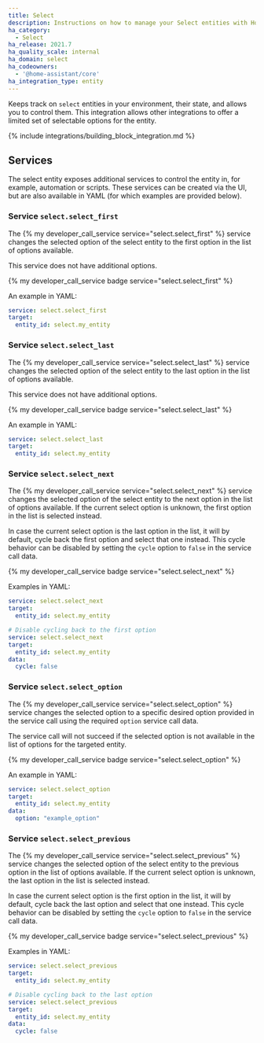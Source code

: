 ```yaml
---
title: Select
description: Instructions on how to manage your Select entities with Home Assistant.
ha_category:
  - Select
ha_release: 2021.7
ha_quality_scale: internal
ha_domain: select
ha_codeowners:
  - '@home-assistant/core'
ha_integration_type: entity
---
```


Keeps track on `select` entities in your environment, their state, and allows
you to control them. This integration allows other integrations to offer
a limited set of selectable options for the entity.

{% include integrations/building_block_integration.md %}

## Services

The select entity exposes additional services to control the entity in, for example,
automation or scripts. These services can be created via the UI, but are
also available in YAML (for which examples are provided below).

### Service `select.select_first`

The {% my developer_call_service service="select.select_first" %} service
changes the selected option of the select entity to the first option in the
list of options available.

This service does not have additional options.

 {% my developer_call_service badge service="select.select_first" %}

An example in YAML:

```yaml
service: select.select_first
target:
  entity_id: select.my_entity
```

### Service `select.select_last`

The {% my developer_call_service service="select.select_last" %} service changes
the selected option of the select entity to the last option in the list of
options available.

This service does not have additional options.

{% my developer_call_service badge service="select.select_last" %}

An example in YAML:

```yaml
service: select.select_last
target:
  entity_id: select.my_entity
```

### Service `select.select_next`

The {% my developer_call_service service="select.select_next" %} service changes
the selected option of the select entity to the next option in the list of
options available. If the current select option is unknown, the first option
in the list is selected instead.

In case the current select option is the last option in the list, it will by
default, cycle back the first option and select that one instead. This cycle
behavior can be disabled by setting the `cycle` option to `false` in the
service call data.

{% my developer_call_service badge service="select.select_next" %}

Examples in YAML:

```yaml
service: select.select_next
target:
  entity_id: select.my_entity
```

```yaml
# Disable cycling back to the first option
service: select.select_next
target:
  entity_id: select.my_entity
data:
  cycle: false
```

### Service `select.select_option`

The {% my developer_call_service service="select.select_option" %} service
changes the selected option to a specific desired option provided in the
service call using the required `option` service call data.

The service call will not succeed if the selected option is not available in
the list of options for the targeted entity.

{% my developer_call_service badge service="select.select_option" %}

An example in YAML:

```yaml
service: select.select_option
target:
  entity_id: select.my_entity
data:
  option: "example_option"
```

### Service `select.select_previous`

The {% my developer_call_service service="select.select_previous" %} service
changes the selected option of the select entity to the previous option in the
list of options available. If the current select option is unknown, the
last option in the list is selected instead.

In case the current select option is the first option in the list, it will by
default, cycle back the last option and select that one instead. This cycle
behavior can be disabled by setting the `cycle` option to `false` in the
service call data.

{% my developer_call_service badge service="select.select_previous" %}

Examples in YAML:

```yaml
service: select.select_previous
target:
  entity_id: select.my_entity
```

```yaml
# Disable cycling back to the last option
service: select.select_previous
target:
  entity_id: select.my_entity
data:
  cycle: false
```
